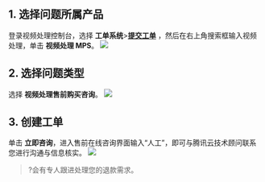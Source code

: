 ## 1. 选择问题所属产品
登录视频处理控制台，选择 **工单系统**>**[提交工单](https://console.cloud.tencent.com/workorder/category)** ，然后在右上角搜索框输入视频处理，单击 **视频处理 MPS**。
![](https://main.qcloudimg.com/raw/36d15f972617cffd64b3a35f023bc862.png)

## 2. 选择问题类型
选择 **视频处理售前购买咨询**。
![](https://qcloudimg.tencent-cloud.cn/raw/7971c23f2fd1c482568ceccba5a9f4f8.png)

## 3. 创建工单
单击 **立即咨询**，进入售前在线咨询界面输入“人工”，即可与腾讯云技术顾问联系您进行沟通与信息核实。
![](https://qcloudimg.tencent-cloud.cn/raw/71bfbcffa31ab8a1fd4e0312cf140e60.png)

>?会有专人跟进处理您的退款需求。
 
 
